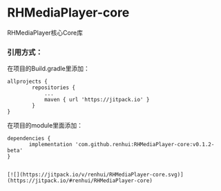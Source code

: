 # RHMediaPlayer-core

RHMediaPlayer核心Core库

### 引用方式：

在项目的Build.gradle里添加：
```
allprojects {
		repositories {
			...
			maven { url 'https://jitpack.io' }
		}
}
```
在项目的module里面添加：
```
dependencies {
	   implementation 'com.github.renhui:RHMediaPlayer-core:v0.1.2-beta'
}


[![](https://jitpack.io/v/renhui/RHMediaPlayer-core.svg)](https://jitpack.io/#renhui/RHMediaPlayer-core)
